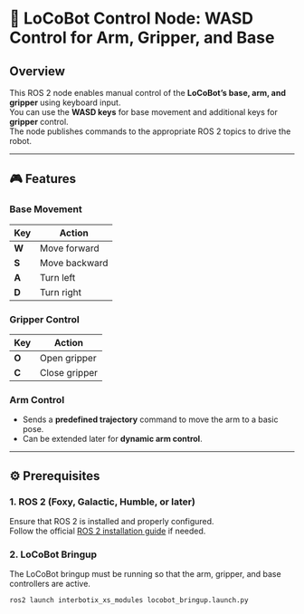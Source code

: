 # 🦾 LoCoBot Control Node: WASD Control for Arm, Gripper, and Base

## Overview

This ROS 2 node enables manual control of the **LoCoBot’s base, arm, and gripper** using keyboard input.  
You can use the **WASD keys** for base movement and additional keys for **gripper** control.  
The node publishes commands to the appropriate ROS 2 topics to drive the robot.

---

## 🎮 Features

### Base Movement
| Key | Action        |
|-----|----------------|
| **W** | Move forward  |
| **S** | Move backward |
| **A** | Turn left     |
| **D** | Turn right    |

### Gripper Control
| Key | Action         |
|-----|----------------|
| **O** | Open gripper  |
| **C** | Close gripper |

### Arm Control
- Sends a **predefined trajectory** command to move the arm to a basic pose.  
- Can be extended later for **dynamic arm control**.

---

## ⚙️ Prerequisites

### 1. ROS 2 (Foxy, Galactic, Humble, or later)
Ensure that ROS 2 is installed and properly configured.  
Follow the official [ROS 2 installation guide](https://docs.ros.org/en/foxy/Installation.html) if needed.

### 2. LoCoBot Bringup
The LoCoBot bringup must be running so that the arm, gripper, and base controllers are active.

```bash
ros2 launch interbotix_xs_modules locobot_bringup.launch.py
